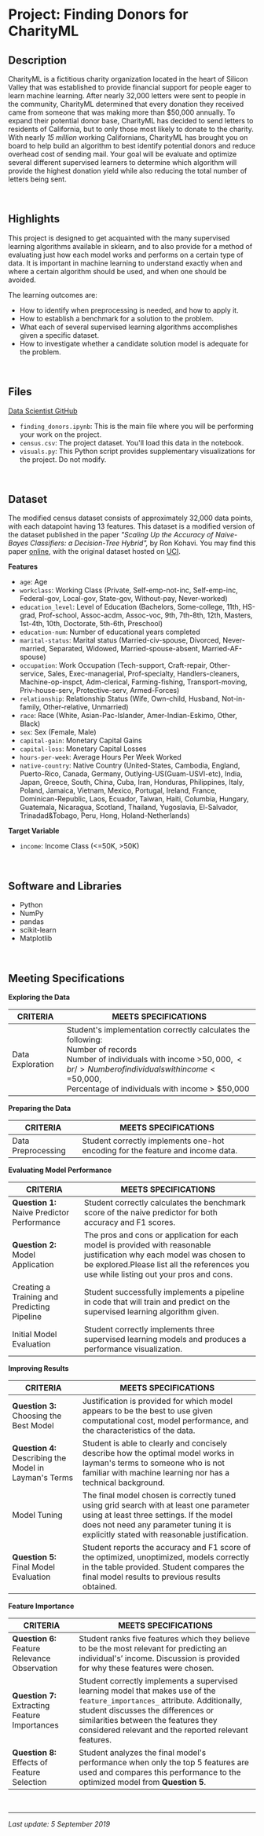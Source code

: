 # Project: Finding Donors for CharityML

## Description

CharityML is a fictitious charity organization located in the heart of Silicon Valley that was established to provide financial support for people eager to learn machine learning. After nearly 32,000 letters were sent to people in the community, CharityML determined that every donation they received came from someone that was making more than $50,000 annually. To expand their potential donor base, CharityML has decided to send letters to residents of California, but to only those most likely to donate to the charity. With nearly *15 million* working Californians, CharityML has brought you on board to help build an algorithm to best identify potential donors and reduce overhead cost of sending mail. Your goal will be evaluate and optimize several different supervised learners to determine which algorithm will provide the highest donation yield while also reducing the total number of letters being sent.

<br>

## Highlights

This project is designed to get acquainted with the many supervised learning algorithms available in sklearn, and to also provide for a method of evaluating just how each model works and performs on a certain type of data. It is important in machine learning to understand exactly when and where a certain algorithm should be used, and when one should be avoided.

The learning outcomes are:

- How to identify when preprocessing is needed, and how to apply it.
- How to establish a benchmark for a solution to the problem.
- What each of several supervised learning algorithms accomplishes given a specific dataset.
- How to investigate whether a candidate solution model is adequate for the problem.

<br>

## Files

 [Data Scientist GitHub](https://github.com/udacity/DSND_Term1)

- `finding_donors.ipynb`: This is the main file where you will be performing your work on the project.
- `census.csv`: The project dataset. You'll load this data in the notebook.
- `visuals.py`: This Python script provides supplementary visualizations for the project. Do not modify.

<br>


## Dataset

The modified census dataset consists of approximately 32,000 data points, with each datapoint having 13 features. This dataset is a modified version of the dataset published in the paper *"Scaling Up the Accuracy of Naive-Bayes Classifiers: a Decision-Tree Hybrid",* by Ron Kohavi. You may find this paper [online](https://www.aaai.org/Papers/KDD/1996/KDD96-033.pdf), with the original dataset hosted on [UCI](https://archive.ics.uci.edu/ml/datasets/Census+Income).

**Features**

- `age`: Age
- `workclass`: Working Class (Private, Self-emp-not-inc, Self-emp-inc, Federal-gov, Local-gov, State-gov, Without-pay, Never-worked)
- `education_level`: Level of Education (Bachelors, Some-college, 11th, HS-grad, Prof-school, Assoc-acdm, Assoc-voc, 9th, 7th-8th, 12th, Masters, 1st-4th, 10th, Doctorate, 5th-6th, Preschool)
- `education-num`: Number of educational years completed
- `marital-status`: Marital status (Married-civ-spouse, Divorced, Never-married, Separated, Widowed, Married-spouse-absent, Married-AF-spouse)
- `occupation`: Work Occupation (Tech-support, Craft-repair, Other-service, Sales, Exec-managerial, Prof-specialty, Handlers-cleaners, Machine-op-inspct, Adm-clerical, Farming-fishing, Transport-moving, Priv-house-serv, Protective-serv, Armed-Forces)
- `relationship`: Relationship Status (Wife, Own-child, Husband, Not-in-family, Other-relative, Unmarried)
- `race`: Race (White, Asian-Pac-Islander, Amer-Indian-Eskimo, Other, Black)
- `sex`: Sex (Female, Male)
- `capital-gain`: Monetary Capital Gains
- `capital-loss`: Monetary Capital Losses
- `hours-per-week`: Average Hours Per Week Worked
- `native-country`: Native Country (United-States, Cambodia, England, Puerto-Rico, Canada, Germany, Outlying-US(Guam-USVI-etc), India, Japan, Greece, South, China, Cuba, Iran, Honduras, Philippines, Italy, Poland, Jamaica, Vietnam, Mexico, Portugal, Ireland, France, Dominican-Republic, Laos, Ecuador, Taiwan, Haiti, Columbia, Hungary, Guatemala, Nicaragua, Scotland, Thailand, Yugoslavia, El-Salvador, Trinadad&Tobago, Peru, Hong, Holand-Netherlands)

**Target Variable**

- `income`: Income Class (<=50K, >50K)

<br>

## Software and Libraries

- Python
- NumPy
- pandas
- scikit-learn
- Matplotlib

<br>


## Meeting Specifications

**Exploring the Data**

| CRITERIA         | MEETS SPECIFICATIONS                                         |
| ---------------- | ------------------------------------------------------------ |
| Data Exploration | Student's implementation correctly calculates the following: <br />Number of records<br />Number of individuals with income >$50,000, <br />Number of individuals with income <=$50,000, <br />Percentage of individuals with income > $50,000 |

**Preparing the Data**

| CRITERIA           | MEETS SPECIFICATIONS                                         |
| ------------------ | ------------------------------------------------------------ |
| Data Preprocessing | Student correctly implements one-hot encoding for the feature and income data. |

**Evaluating Model Performance**

| CRITERIA                                    | MEETS SPECIFICATIONS                                         |
| ------------------------------------------- | ------------------------------------------------------------ |
| **Question 1:** Naive Predictor Performance | Student correctly calculates the benchmark score of the naive predictor for both accuracy and F1 scores. |
| **Question 2:** Model Application           | The pros and cons or application for each model is provided with reasonable justification why each model was chosen to be explored.Please list all the references you use while listing out your pros and cons. |
| Creating a Training and Predicting Pipeline | Student successfully implements a pipeline in code that will train and predict on the supervised learning algorithm given. |
| Initial Model Evaluation                    | Student correctly implements three supervised learning models and produces a performance visualization. |

**Improving Results**

| CRITERIA                                               | MEETS SPECIFICATIONS                                         |
| ------------------------------------------------------ | ------------------------------------------------------------ |
| **Question 3:** Choosing the Best Model                | Justification is provided for which model appears to be the best to use given computational cost, model performance, and the characteristics of the data. |
| **Question 4:** Describing the Model in Layman's Terms | Student is able to clearly and concisely describe how the optimal model works in layman's terms to someone who is not familiar with machine learning nor has a technical background. |
| Model Tuning                                           | The final model chosen is correctly tuned using grid search with at least one parameter using at least three settings. If the model does not need any parameter tuning it is explicitly stated with reasonable justification. |
| **Question 5:** Final Model Evaluation                 | Student reports the accuracy and F1 score of the optimized, unoptimized, models correctly in the table provided. Student compares the final model results to previous results obtained. |

**Feature Importance**

| CRITERIA                                       | MEETS SPECIFICATIONS                                         |
| ---------------------------------------------- | ------------------------------------------------------------ |
| **Question 6:** Feature Relevance Observation  | Student ranks five features which they believe to be the most relevant for predicting an individual's’ income. Discussion is provided for why these features were chosen. |
| **Question 7:** Extracting Feature Importances | Student correctly implements a supervised learning model that makes use of the `feature_importances_` attribute. Additionally, student discusses the differences or similarities between the features they considered relevant and the reported relevant features. |
| **Question 8:** Effects of Feature Selection   | Student analyzes the final model's performance when only the top 5 features are used and compares this performance to the optimized model from **Question 5**. |

<br>

------

*Last update: 5 September 2019*